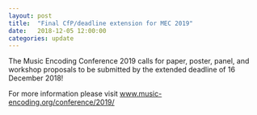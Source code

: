 ```yaml
---
layout: post
title:  "Final CfP/deadline extension for MEC 2019"
date:   2018-12-05 12:00:00
categories: update
---
```

The Music Encoding Conference 2019 calls for paper, poster, panel, and 
workshop proposals to be submitted by the extended deadline of 16 
December 2018!

For more information please visit <a href="http://music-encoding.org/conference/2019/">www.music-encoding.org/conference/2019/</a>
